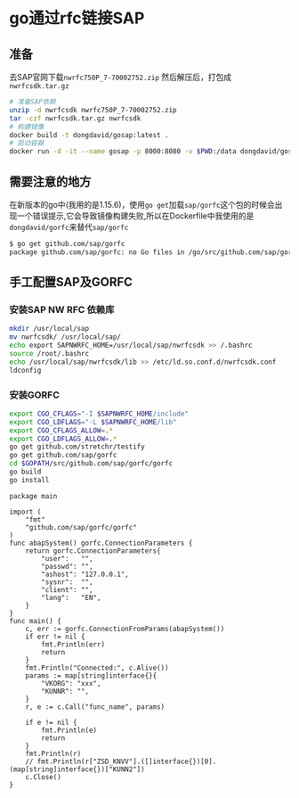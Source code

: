 # go通过rfc链接SAP  

## 准备  

去SAP官网下载`nwrfc750P_7-70002752.zip` 然后解压后，打包成`nwrfcsdk.tar.gz`

```sh
# 准备SAP依赖
unzip -d nwrfcsdk nwrfc750P_7-70002752.zip
tar -czf nwrfcsdk.tar.gz nwrfcsdk
# 构建镜像
docker build -t dongdavid/gosap:latest .
# 启动容器
docker run -d -it --name gosap -p 8000:8080 -v $PWD:/data dongdavid/gosap:latest bash
```

## 需要注意的地方  

在新版本的go中(我用的是1.15.6)，使用`go get`加载`sap/gorfc`这个包的时候会出现一个错误提示,它会导致镜像构建失败,所以在Dockerfile中我使用的是`dongdavid/gorfc`来替代`sap/gorfc`
```sh
$ go get github.com/sap/gorfc
package github.com/sap/gorfc: no Go files in /go/src/github.com/sap/gorfc
```


## 手工配置SAP及GORFC  


### 安装SAP NW RFC 依赖库  

```sh
mkdir /usr/local/sap
mv nwrfcsdk/ /usr/local/sap/
echo export SAPNWRFC_HOME=/usr/local/sap/nwrfcsdk >> /.bashrc
source /root/.bashrc
echo /usr/local/sap/nwrfcsdk/lib >> /etc/ld.so.conf.d/nwrfcsdk.conf
ldconfig
```

### 安装GORFC  

```sh
export CGO_CFLAGS="-I $SAPNWRFC_HOME/include"
export CGO_LDFLAGS="-L $SAPNWRFC_HOME/lib"
export CGO_CFLAGS_ALLOW=.*
export CGO_LDFLAGS_ALLOW=.*
go get github.com/stretchr/testify
go get github.com/sap/gorfc
cd $GOPATH/src/github.com/sap/gorfc/gorfc
go build
go install
```

```golang
package main

import (
	"fmt"
	"github.com/sap/gorfc/gorfc"
)
func abapSystem() gorfc.ConnectionParameters {
	return gorfc.ConnectionParameters{
		"user":   "",
		"passwd": "",
		"ashost": "127.0.0.1",
		"sysnr":  "",
		"client": "",
		"lang":   "EN",
	}
}
func main() {
	c, err := gorfc.ConnectionFromParams(abapSystem())
	if err != nil {
		fmt.Println(err)
		return
	}
	fmt.Println("Connected:", c.Alive())
	params := map[string]interface{}{
		"VKORG": "xxx",
		"KUNNR": "",
	}
	r, e := c.Call("func_name", params)

	if e != nil {
		fmt.Println(e)
		return
	}
	fmt.Println(r)
	// fmt.Println(r["ZSD_KNVV"].([]interface{})[0].(map[string]interface{})["KUNN2"])
	c.Close()
}
```